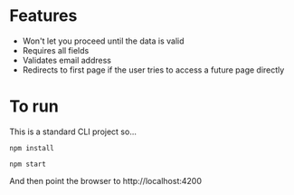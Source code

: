 # Features
- Won't let you proceed until the data is valid
- Requires all fields
- Validates email address
- Redirects to first page if the user tries to access a future page directly

# To run
This is a standard CLI project so...

`npm install`

`npm start`

And then point the browser to http://localhost:4200
